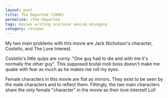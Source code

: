 ```yaml
---
layout: post
title: The Departed (2006)
permalink: /the-departed
tags: movies writing scorsese sexism misogyny
category: reviews
---
```


My two main problems with this movie are Jack Nicholson's character, Costello, and The Love Interest.
<!--more-->

Costello's little quips are corny.
"One guy had to die and with me it's normally the other guy".
This supposed brutal mob boss doesn't make me quake with fear as much as he makes me roll my eyes.

Female characters in this movie are flat as mirrors.
They exist to be seen by the male characters and to reflect them.
Fittingly, the two main characters share the only female "character" in the movie as their love interest! Lol!